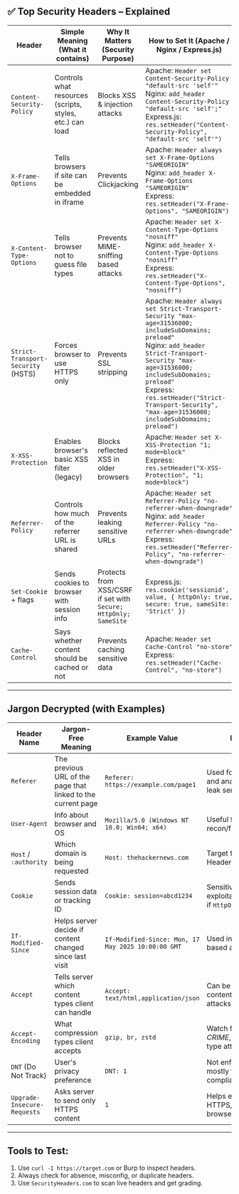 ## ✅ **Top Security Headers – Explained**

| Header                             | Simple Meaning (What it contains)                        | Why It Matters (Security Purpose)                               | How to Set It (Apache / Nginx / Express.js)                                                                                                                                                                                                                                                                   |
| ---------------------------------- | -------------------------------------------------------- | --------------------------------------------------------------- | ------------------------------------------------------------------------------------------------------------------------------------------------------------------------------------------------------------------------------------------------------------------------------------------------------------- |
| `Content-Security-Policy`          | Controls what resources (scripts, styles, etc.) can load | Blocks XSS & injection attacks                                  | Apache: `Header set Content-Security-Policy "default-src 'self'"`<br>Nginx: `add_header Content-Security-Policy "default-src 'self';"`<br>Express.js: `res.setHeader("Content-Security-Policy", "default-src 'self'")`                                                                                        |
| `X-Frame-Options`                  | Tells browsers if site can be embedded in iframe         | Prevents Clickjacking                                           | Apache: `Header always set X-Frame-Options "SAMEORIGIN"`<br>Nginx: `add_header X-Frame-Options "SAMEORIGIN"`<br>Express: `res.setHeader("X-Frame-Options", "SAMEORIGIN")`                                                                                                                                     |
| `X-Content-Type-Options`           | Tells browser not to guess file types                    | Prevents MIME-sniffing based attacks                            | Apache: `Header set X-Content-Type-Options "nosniff"`<br>Nginx: `add_header X-Content-Type-Options "nosniff"`<br>Express: `res.setHeader("X-Content-Type-Options", "nosniff")`                                                                                                                                |
| `Strict-Transport-Security` (HSTS) | Forces browser to use HTTPS only                         | Prevents SSL stripping                                          | Apache: `Header always set Strict-Transport-Security "max-age=31536000; includeSubDomains; preload"`<br>Nginx: `add_header Strict-Transport-Security "max-age=31536000; includeSubDomains; preload"`<br>Express: `res.setHeader("Strict-Transport-Security", "max-age=31536000; includeSubDomains; preload")` |
| `X-XSS-Protection`                 | Enables browser's basic XSS filter (legacy)              | Blocks reflected XSS in older browsers                          | Apache: `Header set X-XSS-Protection "1; mode=block"`<br>Express: `res.setHeader("X-XSS-Protection", "1; mode=block")`                                                                                                                                                                                        |
| `Referrer-Policy`                  | Controls how much of the referrer URL is shared          | Prevents leaking sensitive URLs                                 | Apache: `Header set Referrer-Policy "no-referrer-when-downgrade"`<br>Nginx: `add_header Referrer-Policy "no-referrer-when-downgrade"`<br>Express: `res.setHeader("Referrer-Policy", "no-referrer-when-downgrade")`                                                                                            |
| `Set-Cookie` + flags               | Sends cookies to browser with session info               | Protects from XSS/CSRF if set with `Secure; HttpOnly; SameSite` | Express.js: `res.cookie('sessionid', value, { httpOnly: true, secure: true, sameSite: 'Strict' })`                                                                                                                                                                                                            |
| `Cache-Control`                    | Says whether content should be cached or not             | Prevents caching sensitive data                                 | Apache: `Header set Cache-Control "no-store"`<br>Express: `res.setHeader("Cache-Control", "no-store")`                                                                                                                                                                                                        |

---

## Jargon Decrypted (with Examples)

| Header Name                 | Jargon-Free Meaning                                     | Example Value                                      | Notes                                                    |
| --------------------------- | ------------------------------------------------------- | -------------------------------------------------- | -------------------------------------------------------- |
| `Referer`  | The previous URL of the page that linked to the current page     | `Referer: https://example.com/page1`               | Used for tracking and analytics; can leak sensitive URLs |
| `User-Agent`                | Info about browser and OS                               | `Mozilla/5.0 (Windows NT 10.0; Win64; x64)`        | Useful for recon/fingerprinting                          |
| `Host` / `:authority`       | Which domain is being requested                         | `Host: thehackernews.com`                          | Target for Host Header Injection                         |
| `Cookie`                    | Sends session data or tracking ID                       | `Cookie: session=abcd1234`                         | Sensitive—exploitable via XSS if `HttpOnly` not used     |
| `If-Modified-Since`         | Helps server decide if content changed since last visit | `If-Modified-Since: Mon, 17 May 2025 10:00:00 GMT` | Used in cache-based attacks                              |
| `Accept`                    | Tells server which content types client can handle      | `Accept: text/html,application/json`               | Can be abused for content negotiation attacks            |
| `Accept-Encoding`           | What compression types client accepts                   | `gzip, br, zstd`                                   | Watch for *BREACH*, *CRIME*, *ZIP bomb* type attacks     |
| `DNT` (Do Not Track)        | User's privacy preference                               | `DNT: 1`                                           | Not enforced — mostly for privacy compliance             |
| `Upgrade-Insecure-Requests` | Asks server to send only HTTPS content                  | `1`                                                | Helps enforce HTTPS, but browser-driven                  |

---

## Tools to Test:
1. Use `curl -I https://target.com` or Burp to inspect headers.
2. Always check for absence, misconfig, or duplicate headers.
3. Use `SecurityHeaders.com` to scan live headers and get grading.
